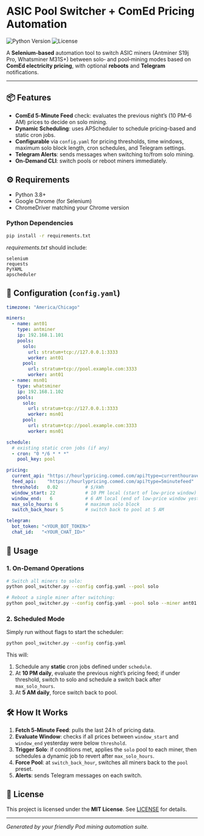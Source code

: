 # ASIC Pool Switcher + ComEd Pricing Automation

![Python Version](https://img.shields.io/badge/python-%3E%3D3.8-blue) ![License](https://img.shields.io/badge/license-MIT-green)

A **Selenium-based** automation tool to switch ASIC miners (Antminer S19j Pro, Whatsminer M31S+) between solo‑ and pool‑mining modes based on **ComEd electricity pricing**, with optional **reboots** and **Telegram** notifications.

---

## 📦 Features

- **ComEd 5‑Minute Feed** check: evaluates the previous night’s (10 PM–6 AM) prices to decide on solo mining.
- **Dynamic Scheduling**: uses APScheduler to schedule pricing-based and static cron jobs.
- **Configurable** via `config.yaml` for pricing thresholds, time windows, maximum solo block length, cron schedules, and Telegram settings.
- **Telegram Alerts**: sends messages when switching to/from solo mining.
- **On‑Demand CLI**: switch pools or reboot miners immediately.

## ⚙️ Requirements

- Python 3.8+
- Google Chrome (for Selenium)
- ChromeDriver matching your Chrome version

### Python Dependencies

```bash
pip install -r requirements.txt
```

*requirements.txt* should include:

```text
selenium
requests
PyYAML
apscheduler
```

## 📝 Configuration (`config.yaml`)

```yaml
timezone: "America/Chicago"

miners:
  - name: ant01
    type: antminer
    ip: 192.168.1.101
    pools:
      solo:
        url: stratum+tcp://127.0.0.1:3333
        worker: ant01
      pool:
        url: stratum+tcp://pool.example.com:3333
        worker: ant01
  - name: msn01
    type: whatsminer
    ip: 192.168.1.102
    pools:
      solo:
        url: stratum+tcp://127.0.0.1:3333
        worker: msn01
      pool:
        url: stratum+tcp://pool.example.com:3333
        worker: msn01

schedule:
  # existing static cron jobs (if any)
  - cron: "0 */6 * * *"
    pool_key: pool

pricing:
  current_api: "https://hourlypricing.comed.com/api?type=currenthouraverage"
  feed_api:    "https://hourlypricing.comed.com/api?type=5minutefeed"
  threshold:   0.02          # $/kWh
  window_start: 22           # 10 PM local (start of low‐price window)
  window_end:   6            # 6 AM local (end of low‐price window yesterday)
  max_solo_hours: 6          # maximum solo block
  switch_back_hour: 5        # switch back to pool at 5 AM

telegram:
  bot_token: "<YOUR_BOT_TOKEN>"
  chat_id:   "<YOUR_CHAT_ID>"
```

## 🚀 Usage

### 1. On‑Demand Operations

```bash
# Switch all miners to solo:
python pool_switcher.py --config config.yaml --pool solo

# Reboot a single miner after switching:
python pool_switcher.py --config config.yaml --pool solo --miner ant01 --reboot
```

### 2. Scheduled Mode

Simply run without flags to start the scheduler:

```bash
python pool_switcher.py --config config.yaml
```

This will:

1. Schedule any **static** cron jobs defined under `schedule`.
2. At **10 PM daily**, evaluate the previous night’s pricing feed; if under threshold, switch to solo and schedule a switch back after `max_solo_hours`.
3. At **5 AM daily**, force switch back to pool.

## 🛠️ How It Works

1. **Fetch 5‑Minute Feed**: pulls the last 24 h of pricing data.
2. **Evaluate Window**: checks if all prices between `window_start` and `window_end` yesterday were below `threshold`.
3. **Trigger Solo**: if conditions met, applies the `solo` pool to each miner, then schedules a dynamic job to revert after `max_solo_hours`.
4. **Force Pool**: at `switch_back_hour`, switches all miners back to the `pool` preset.
5. **Alerts**: sends Telegram messages on each switch.

## 📄 License

This project is licensed under the **MIT License**. See [LICENSE](LICENSE) for details.

---

*Generated by your friendly Pod mining automation suite.*